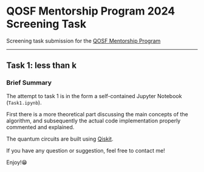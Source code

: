 # QOSF Mentorship Program 2024 Screening Task
Screening task submission for the [QOSF Mentorship Program](https://qosf.org/qc_mentorship/)

---
## Task 1: less than k
### Brief Summary

The attempt to task 1 is in the form a self-contained Jupyter Notebook (`Task1.ipynb`).

First there is a more theoretical part discussing the main concepts of the algorithm, and subsequently the actual code implementation properly commented and explained.

The quantum circuits are built using [Qiskit](ibm.com/quantum/qiskit).

If you have any question or suggestion, feel free to contact me!

Enjoy!😁

